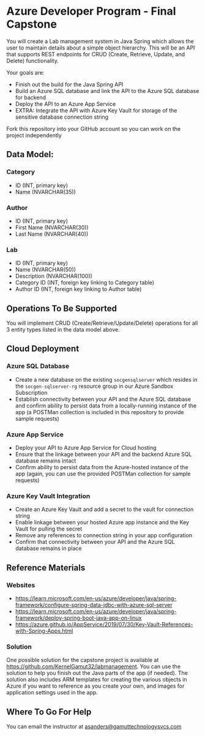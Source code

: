 # Azure Developer Program - Final Capstone

You will create a Lab management system in Java Spring which allows the user
to maintain details about a simple object hierarchy. This will be an API that supports
REST endpoints for CRUD (Create, Retrieve, Update, and Delete) functionality.

Your goals are:
* Finish out the build for the Java Spring API
* Build an Azure SQL database and link the API to the Azure SQL database for backend
* Deploy the API to an Azure App Service
* EXTRA: Integrate the API with Azure Key Vault for storage of the sensitive database connection string

Fork this repository into your GitHub account so you can work on the project independently

## Data Model:

### Category

* ID (INT, primary key)
* Name (NVARCHAR(35))

### Author

* ID (INT, primary key)
* First Name (NVARCHAR(30))
* Last Name (NVARCHAR(40))

### Lab

* ID (INT, primary key)
* Name (NVARCHAR(50))
* Description (NVARCHAR(100))
* Category ID (INT, foreign key linking to Category table)
* Author ID (INT, foreign key linking to Author table)

## Operations To Be Supported

You will implement CRUD (Create/Retrieve/Update/Delete) operations for all 3 entity
types listed in the data model above.

## Cloud Deployment

### Azure SQL Database

* Create a new database on the existing `socgensqlserver` which resides in the `socgen-sqlserver-rg` resource group in our Azure Sandbox Subscription
* Establish connectivity between your API and the Azure SQL database and confirm ability
to persist data from a locally-running instance of the app (a POSTMan collection is included
in this repository to provide sample requests)

### Azure App Service

* Deploy your API to Azure App Service for Cloud hosting
* Ensure that the linkage between your API and the backend Azure SQL database remains intact
* Confirm ability to persist data from the Azure-hosted instance of the app (again, you can use
the provided POSTMan collection for sample requests)

### Azure Key Vault Integration

* Create an Azure Key Vault and add a secret to the vault for connection string
* Enable linkage between your hosted Azure app instance and the Key Vault for pulling
the secret
* Remove any references to connection string in your app configuration
* Confirm that connectivity between your API and the Azure SQL database remains in place

## Reference Materials

### Websites

* https://learn.microsoft.com/en-us/azure/developer/java/spring-framework/configure-spring-data-jdbc-with-azure-sql-server
* https://learn.microsoft.com/en-us/azure/developer/java/spring-framework/deploy-spring-boot-java-app-on-linux
* https://azure.github.io/AppService/2019/07/30/Key-Vault-References-with-Spring-Apps.html

### Solution

One possible solution for the capstone project is available at https://github.com/KernelGamut32/labmanagement. You can use the solution to help you finish out the Java parts of the app (if needed). The solution also includes ARM templates for creating the various objects in Azure if you
want to reference as you create your own, and images for application settings used in the app.

## Where To Go For Help

You can email the instructor at asanders@gamuttechnologysvcs.com